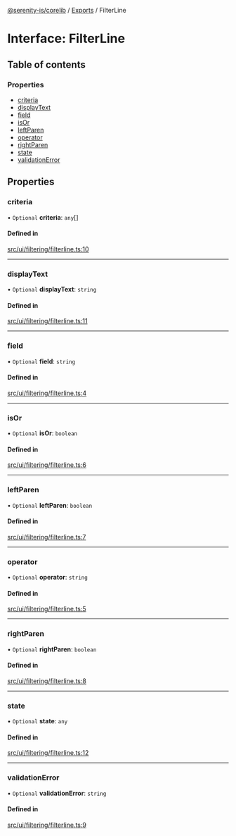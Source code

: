 [@serenity-is/corelib](../README.md) / [Exports](../modules.md) / FilterLine

# Interface: FilterLine

## Table of contents

### Properties

- [criteria](FilterLine.md#criteria)
- [displayText](FilterLine.md#displaytext)
- [field](FilterLine.md#field)
- [isOr](FilterLine.md#isor)
- [leftParen](FilterLine.md#leftparen)
- [operator](FilterLine.md#operator)
- [rightParen](FilterLine.md#rightparen)
- [state](FilterLine.md#state)
- [validationError](FilterLine.md#validationerror)

## Properties

### criteria

• `Optional` **criteria**: `any`[]

#### Defined in

[src/ui/filtering/filterline.ts:10](https://github.com/serenity-is/serenity/blob/master/packages/corelib/src/ui/filtering/filterline.ts#L10)

___

### displayText

• `Optional` **displayText**: `string`

#### Defined in

[src/ui/filtering/filterline.ts:11](https://github.com/serenity-is/serenity/blob/master/packages/corelib/src/ui/filtering/filterline.ts#L11)

___

### field

• `Optional` **field**: `string`

#### Defined in

[src/ui/filtering/filterline.ts:4](https://github.com/serenity-is/serenity/blob/master/packages/corelib/src/ui/filtering/filterline.ts#L4)

___

### isOr

• `Optional` **isOr**: `boolean`

#### Defined in

[src/ui/filtering/filterline.ts:6](https://github.com/serenity-is/serenity/blob/master/packages/corelib/src/ui/filtering/filterline.ts#L6)

___

### leftParen

• `Optional` **leftParen**: `boolean`

#### Defined in

[src/ui/filtering/filterline.ts:7](https://github.com/serenity-is/serenity/blob/master/packages/corelib/src/ui/filtering/filterline.ts#L7)

___

### operator

• `Optional` **operator**: `string`

#### Defined in

[src/ui/filtering/filterline.ts:5](https://github.com/serenity-is/serenity/blob/master/packages/corelib/src/ui/filtering/filterline.ts#L5)

___

### rightParen

• `Optional` **rightParen**: `boolean`

#### Defined in

[src/ui/filtering/filterline.ts:8](https://github.com/serenity-is/serenity/blob/master/packages/corelib/src/ui/filtering/filterline.ts#L8)

___

### state

• `Optional` **state**: `any`

#### Defined in

[src/ui/filtering/filterline.ts:12](https://github.com/serenity-is/serenity/blob/master/packages/corelib/src/ui/filtering/filterline.ts#L12)

___

### validationError

• `Optional` **validationError**: `string`

#### Defined in

[src/ui/filtering/filterline.ts:9](https://github.com/serenity-is/serenity/blob/master/packages/corelib/src/ui/filtering/filterline.ts#L9)
